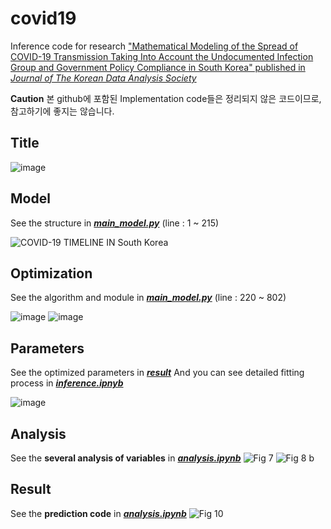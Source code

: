 # covid19
Inference code for research ["Mathematical Modeling of the Spread of COVID-19 Transmission Taking Into Account the Undocumented Infection Group and Government Policy Compliance in South Korea" published in *Journal of The Korean Data Analysis Society*](https://www.kci.go.kr/kciportal/ci/sereArticleSearch/ciSereArtiView.kci?sereArticleSearchBean.artiId=ART002749129)

**Caution**
 본 github에 포함된 Implementation code들은 정리되지 않은 코드이므로, 참고하기에 좋지는 않습니다. 


## Title
![image](https://user-images.githubusercontent.com/71121461/129678872-225e218b-d92a-469f-bdc3-b8c1bd599bea.png)

## Model
See the structure in [***main_model.py***](https://github.com/sjinu96/covid19/blob/main/main_model.py) (line : 1 ~ 215)

![COVID-19 TIMELINE IN South Korea](https://user-images.githubusercontent.com/71121461/129679076-bd37357c-0aa6-45ad-8da4-c04a1f53c325.png)

## Optimization
See the algorithm and module in [***main_model.py***](https://github.com/sjinu96/covid19/blob/main/main_model.py) (line : 220 ~ 802)

![image](https://user-images.githubusercontent.com/71121461/129679544-77076566-bbaa-4bbf-940e-604185c67ffd.png)
![image](https://user-images.githubusercontent.com/71121461/129679585-717463df-b2e4-4e4c-8534-909e34814baf.png)

## Parameters
See the optimized parameters in [***result***](https://github.com/sjinu96/covid19/tree/main/result)
And you can see detailed fitting process in [***inference.ipnyb***](https://github.com/sjinu96/covid19/blob/main/inference.ipynb)

![image](https://user-images.githubusercontent.com/71121461/129680055-35ef0f67-428a-4c4d-bf8b-1804da8da5d5.png)



## Analysis
See the **several analysis of variables** in [***analysis.ipynb***](https://github.com/sjinu96/covid19/blob/main/analysis.ipynb)
![Fig 7](https://user-images.githubusercontent.com/71121461/129679277-4c9c5083-90d4-4e9d-9d59-b73637b2ecdc.png)
![Fig 8  b](https://user-images.githubusercontent.com/71121461/129679289-97022c82-f38f-4779-b09a-3c3316c7a6b6.png)
## Result
See the **prediction code** in [***analysis.ipynb***](https://github.com/sjinu96/covid19/blob/main/analysis.ipynb)
![Fig 10](https://user-images.githubusercontent.com/71121461/129679216-8f12d1c8-20ca-407b-8ec3-63f16dc4d962.png)

